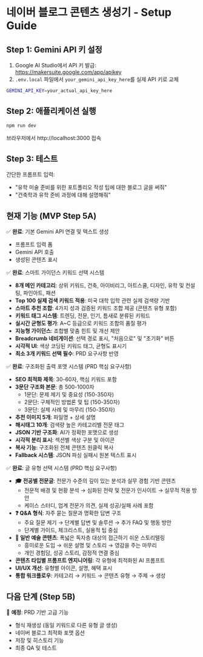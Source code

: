 # 네이버 블로그 콘텐츠 생성기 - Setup Guide

## Step 1: Gemini API 키 설정

1. Google AI Studio에서 API 키 발급: https://makersuite.google.com/app/apikey
2. `.env.local` 파일에서 `your_gemini_api_key_here`를 실제 API 키로 교체

```bash
GEMINI_API_KEY=your_actual_api_key_here
```

## Step 2: 애플리케이션 실행

```bash
npm run dev
```

브라우저에서 http://localhost:3000 접속

## Step 3: 테스트

간단한 프롬프트 입력:
- "유학 미술 준비를 위한 포트폴리오 작성 팁에 대한 블로그 글을 써줘"
- "건축학과 유학 준비 과정에 대해 설명해줘"

## 현재 기능 (MVP Step 5A)

✅ **완료**: 기본 Gemini API 연결 및 텍스트 생성
- 프롬프트 입력 폼
- Gemini API 호출
- 생성된 콘텐츠 표시

✅ **완료**: 스마트 가이던스 키워드 선택 시스템
- **8개 메인 카테고리**: 상위 키워드, 건축, 아이비리그, 아트스쿨, 디자인, 유학 및 컨설팅, 파인아트, 패션
- **Top 100 실제 검색 키워드 적용**: 미국 대학 입학 관련 실제 검색량 기반
- **스마트 추천 조합**: 4가지 성과 검증된 키워드 조합 제공 (콘텐츠 유형 포함)
- **키워드 태그 시스템**: 트렌딩, 전문, 인기, 틈새로 분류된 키워드
- **실시간 균형도 평가**: A~C 등급으로 키워드 조합의 품질 평가
- **지능형 가이던스**: 조합별 맞춤 힌트 및 개선 제안
- **Breadcrumb 네비게이션**: 선택 경로 표시, "처음으로" 및 "초기화" 버튼
- **시각적 UI**: 색상 코딩된 키워드 태그, 균형도 표시기
- **최소 3개 키워드 선택 필수**: PRD 요구사항 반영

✅ **완료**: 구조화된 출력 포맷 시스템 (PRD 핵심 요구사항)
- **SEO 최적화 제목**: 30-60자, 핵심 키워드 포함
- **3문단 구조화 본문**: 총 500-1000자
  - 1문단: 문제 제기 및 중요성 (150-350자)
  - 2문단: 구체적인 방법론 및 팁 (150-350자)
  - 3문단: 실제 사례 및 마무리 (150-350자)
- **추천 이미지 5개**: 파일명 + 상세 설명
- **해시태그 10개**: 검색량 높은 카테고리별 전문 태그
- **JSON 기반 구조화**: AI가 정확한 포맷으로 생성
- **시각적 분리 표시**: 섹션별 색상 구분 및 아이콘
- **복사 기능**: 구조화된 전체 콘텐츠 원클릭 복사
- **Fallback 시스템**: JSON 파싱 실패시 원본 텍스트 표시

✅ **완료**: 글 유형 선택 시스템 (PRD 핵심 요구사항)
- **🎓 전공별 전문글**: 전문가 수준의 깊이 있는 분석과 실무 경험 기반 콘텐츠
  - 전문적 배경 및 현황 분석 → 심화된 전략 및 전문가 인사이트 → 실무적 적용 방안
  - 케이스 스터디, 업계 전문가 의견, 실제 성공/실패 사례 포함
- **❓ Q&A 형식**: 자주 묻는 질문과 명확한 답변 구조
  - 주요 질문 제기 → 단계별 답변 및 솔루션 → 추가 FAQ 및 행동 방안
  - 단계별 가이드, 체크리스트, 실용적 팁 중심
- **🎨 일반 예술 콘텐츠**: 폭넓은 독자층 대상의 접근하기 쉬운 스토리텔링
  - 흥미로운 도입 → 쉬운 설명 및 스토리 → 영감을 주는 마무리
  - 개인 경험담, 성공 스토리, 감정적 연결 중심
- **콘텐츠 타입별 프롬프트 엔지니어링**: 각 유형에 최적화된 AI 프롬프트
- **UI/UX 개선**: 유형별 아이콘, 설명, 혜택 표시
- **통합 워크플로우**: 카테고리 → 키워드 → 콘텐츠 유형 → 주제 → 생성

## 다음 단계 (Step 5B)

🔄 **예정**: PRD 기반 고급 기능
- 형식 재생성 (동일 키워드로 다른 유형 글 생성)
- 네이버 블로그 최적화 포맷 옵션
- 저장 및 히스토리 기능
- 최종 QA 및 테스트 